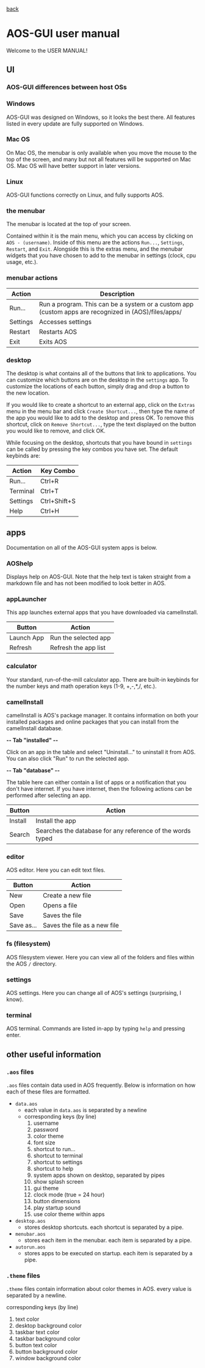 <a href="MDs/help.md">back</a>
# AOS-GUI user manual

Welcome to the USER MANUAL!

## UI

### AOS-GUI differences between host OSs

### Windows

AOS-GUI was designed on Windows, so it looks the best there. All features listed in every update are fully supported on Windows.

### Mac OS
On Mac OS, the menubar is only available when you move the mouse to the top of the screen, and many but not all features will be supported on Mac OS. Mac OS will have better support in later versions.

### Linux
AOS-GUI functions correctly on Linux, and fully supports AOS.

### the menubar

The menubar is located at the top of your screen.

Contained within it is the main menu, which you can access by clicking on `AOS - (username)`. Inside of this menu are the actions `Run...`, `Settings`, `Restart`, and `Exit`. Alongside this is the extras menu, and the menubar widgets that you have chosen to add to the menubar in settings (clock, cpu usage, etc.).

### menubar actions

| Action | Description|
|------|------------|
|Run...|Run a program. This can be a system or a custom app (custom apps are recognized in (AOS)/files/apps/|
|Settings|Accesses settings|
|Restart|Restarts AOS|
|Exit|Exits AOS|

### desktop

The desktop is what contains all of the buttons that link to applications. You can customize which buttons are on the desktop in the `settings` app. To customize the locations of each button, simply drag and drop a button to the new location.

If you would like to create a shortcut to an external app, click on the `Extras` menu in the menu bar and click `Create Shortcut...`, then type the name of the app you would like to add to the desktop and press OK. To remove this shortcut, click on `Remove Shortcut...`, type the text displayed on the button you would like to remove, and click OK.

While focusing on the desktop, shortcuts that you have bound in `settings` can be called by pressing the key combos you have set. The default keybinds are:

| Action | Key Combo|
|------|------------|
|Run...|Ctrl+R|
|Terminal|Ctrl+T|
|Settings|Ctrl+Shift+S|
|Help|Ctrl+H|

## apps

Documentation on all of the AOS-GUI system apps is below.

### AOShelp

Displays help on AOS-GUI. Note that the help text is taken straight from a markdown file and has not been modified to look better in AOS.

### appLauncher

This app launches external apps that you have downloaded via camelInstall.

| Button | Action|
|------|------------|
|Launch App| Run the selected app|
|Refresh|Refresh the app list|

### calculator

Your standard, run-of-the-mill calculator app. There are built-in keybinds for the number keys and math operation keys (1-9, +,-,*,/, etc.).

### camelInstall

camelInstall is AOS's package manager. It contains information on both your installed packages and online packages that you can install from the camelInstall database.

**-- Tab "installed" --**

Click on an app in the table and select "Uninstall..." to uninstall it from AOS. You can also click "Run" to run the selected app.

**-- Tab "database" --**

The table here can either contain a list of apps or a notification that you don't have internet. If you have internet, then the following actions can be performed after selecting an app.

| Button | Action|
|------|------------|
|Install| Install the app|
|Search|Searches the database for any reference of the words typed|

### editor

AOS editor. Here you can edit text files.

| Button | Action|
|------|------------|
|New| Create a new file|
|Open|Opens a file|
|Save|Saves the file|
|Save as...|Saves the file as a new file|

### fs (filesystem)

AOS filesystem viewer. Here you can view all of the folders and files within the AOS `/` directory.

### settings

AOS settings. Here you can change all of AOS's settings (surprising, I know).

### terminal

AOS terminal. Commands are listed in-app by typing `help` and pressing enter.

## other useful information

### `.aos` files
`.aos` files contain data used in AOS frequently. Below is information on how each of these files are formatted.

- `data.aos`
    - each value in `data.aos` is separated by a newline
    - corresponding keys (by line)
        1. username
        2. password
        3. color theme
        4. font size
        5. shortcut to run...
        6. shortcut to terminal
        7. shortcut to settings
        8. shortcut to help
        9. system apps shown on desktop, separated by pipes
        10. show splash screen
        11. gui theme
        12. clock mode (true = 24 hour)
        13. button dimensions
        14. play startup sound
        15. use color theme within apps
- `desktop.aos`
    - stores desktop shortcuts. each shortcut is separated by a pipe.
- `menubar.aos`
    - stores each item in the menubar. each item is separated by a pipe.
- `autorun.aos`
    - stores apps to be executed on startup. each item is separated by a pipe.

### `.theme` files
`.theme` files contain information about color themes in AOS. every value is separated by a newline.

corresponding keys (by line)
1. text color
2. desktop background color
3. taskbar text color
4. taskbar background color
5. button text color
6. button background color
7. window background color